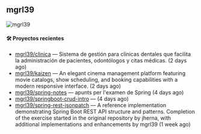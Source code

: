 ## mgrl39 
<p align="left"> <img src="https://komarev.com/ghpvc/?username=mgrbl&label=Profile%20views&color=0e75b6&style=flat" alt="mgrl39" /> </p>












#### 🛠 Proyectos recientes

- [mgrl39/clinica](https://github.com/mgrl39/clinica) — Sistema de gestión para clínicas dentales que facilita la administración de pacientes, odontólogos y citas médicas. (2 days ago)
- [mgrl39/kaizen](https://github.com/mgrl39/kaizen) — An elegant cinema management platform featuring movie catalogs, show scheduling, and booking capabilities with a modern responsive interface. (2 days ago)
- [mgrl39/spring-notes](https://github.com/mgrl39/spring-notes) — apunts per l&#39;examen de Spring (4 days ago)
- [mgrl39/springboot-crud-intro](https://github.com/mgrl39/springboot-crud-intro) —  (4 days ago)
- [mgrl39/spring-rest-jsonpatch](https://github.com/mgrl39/spring-rest-jsonpatch) — A reference implementation demonstrating Spring Boot REST API structure and patterns. Completion of the exercise started in the original repository by jherna, with additional implementations and enhancements by mgrl39 (1 week ago)




